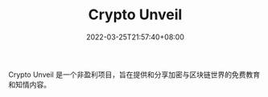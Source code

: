 ﻿---
weight: 
title: "Crypto Unveil"
description: "Crypto Unveil 是一个非盈利项目，旨在提供和分享加密与区块链世界的免费教育和知情内容"
date: 2022-03-25T21:57:40+08:00
lastmod: 2022-03-25T16:45:40+08:00
draft: false
authors: ["Metabd"]
featuredImage: "crypto-unveil.jpg"
link: ""
tags: ["元宇宙资讯","Crypto Unveil"]
categories: ["navigation"]
navigation: ["元宇宙资讯"]
lightgallery: true
toc: true
pinned: false
recommend: false
recommend1: false
---
Crypto Unveil 是一个非盈利项目，旨在提供和分享加密与区块链世界的免费教育和知情内容。
